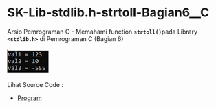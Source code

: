 # SK-Lib-stdlib.h-strtoll-Bagian6__C
Arsip Pemrograman C - Memahami function <code><b>strtoll()</b></code>pada Library <code><b>&lt;stdlib.h></b></code> di Pemrograman C (Bagian 6)<br><br>
<img src="https://github.com/RizkyKhapidsyah/SK-Lib-stdlib.h-strtoll-Bagian6__C/blob/master/SK-Lib-stdlib.h-strtoll-Bagian6__C/x64/result/001.PNG"><br><br>
Lihat Source Code : <br>
- <a href="https://github.com/RizkyKhapidsyah/SK-Lib-stdlib.h-strtoll-Bagian6__C/blob/master/SK-Lib-stdlib.h-strtoll-Bagian6__C/Source.c">Program</a>
